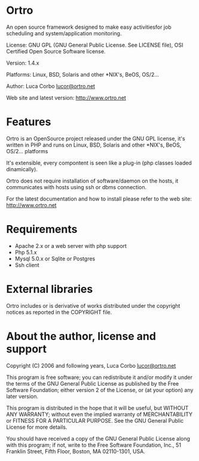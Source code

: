 Ortro
=====

An open source framework designed to make easy activitiesfor job scheduling and system/application monitoring.

License: GNU GPL (GNU General Public License. See LICENSE file), OSI Certified Open Source Software license.

Version: 1.4.x

Platforms: Linux, BSD, Solaris and other *NIX's, BeOS, OS/2...

Author: Luca Corbo <lucor@ortro.net>

Web site and latest version: http://www.ortro.net


Features
========

Ortro is an OpenSource project released under the GNU GPL license, 
it's written in PHP and runs on Linux, BSD, Solaris and other *NIX's, BeOS,
OS/2... platforms

It's extensible, every compontent is seen like a plug-in 
(php classes loaded dinamically).

Ortro does not require installation of software/daemon on the hosts, 
it communicates with hosts using ssh or dbms connection.

For the latest documentation and how to install please refer to the web site:
http://www.ortro.net

Requirements
============

- Apache 2.x or a web server with php support
- Php 5.1.x
- Mysql 5.0.x or Sqlite or Postgres
- Ssh client

External libraries
==================

Ortro includes or is derivative of works distributed under the copyright notices as reported in the COPYRIGHT file.

About the author, license and support
=====================================
Copyright (C) 2006 and following years, Luca Corbo <lucor@ortro.net>

This program is free software; you can redistribute it and/or
modify it under the terms of the GNU General Public License
as published by the Free Software Foundation; either version 2
of the License, or (at your option) any later version.

This program is distributed in the hope that it will be useful,
but WITHOUT ANY WARRANTY; without even the implied warranty of
MERCHANTABILITY or FITNESS FOR A PARTICULAR PURPOSE.  See the
GNU General Public License for more details.

You should have received a copy of the GNU General Public License
along with this program; if not, write to the Free Software
Foundation, Inc., 51 Franklin Street, Fifth Floor, Boston, MA  02110-1301, USA.
